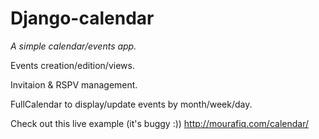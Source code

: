 Django-calendar
================

*A simple calendar/events app.*

Events creation/edition/views.

Invitaion & RSPV management.

FullCalendar to display/update events by month/week/day.

Check out this live example (it's buggy :)) http://mourafiq.com/calendar/
